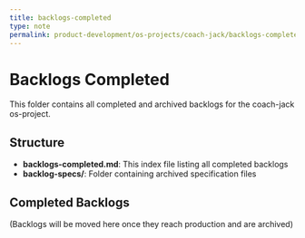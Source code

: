 ```yaml
---
title: backlogs-completed
type: note
permalink: product-development/os-projects/coach-jack/backlogs-completed/backlogs-completed
---
```


# Backlogs Completed

This folder contains all completed and archived backlogs for the coach-jack os-project.

## Structure
- **backlogs-completed.md**: This index file listing all completed backlogs
- **backlog-specs/**: Folder containing archived specification files

## Completed Backlogs
(Backlogs will be moved here once they reach production and are archived)